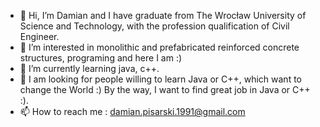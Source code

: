- 👋 Hi, I’m Damian and I have graduate from The Wrocław University of Science and Technology, with the profession qualification of Civil Engineer.
- 👀 I’m interested in monolithic and prefabricated reinforced concrete structures, programing and here I am :)
- 🌱 I’m currently learning java, c++.
- 💞️ I am looking for people willing to learn Java or C++, which want to change the World :)
      By the way, I want to find great job in Java or C++ :).
- 📫 How to reach me : damian.pisarski.1991@gmail.com
<!---
DPCivilEngineer/DPCivilEngineer is a ✨ special ✨ repository because its `README.md` (this file) appears on your GitHub profile.
You can click the Preview link to take a look at your changes.
--->
